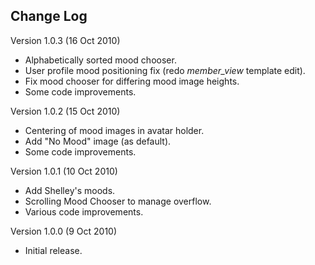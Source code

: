Change Log
----

Version 1.0.3 (16 Oct 2010)
- Alphabetically sorted mood chooser.
- User profile mood positioning fix (redo *member_view* template edit).
- Fix mood chooser for differing mood image heights.
- Some code improvements.

Version 1.0.2 (15 Oct 2010)
- Centering of mood images in avatar holder.
- Add "No Mood" image (as default).
- Some code improvements.

Version 1.0.1 (10 Oct 2010)
- Add Shelley's moods.
- Scrolling Mood Chooser to manage overflow.
- Various code improvements.

Version 1.0.0 (9 Oct 2010)
- Initial release.